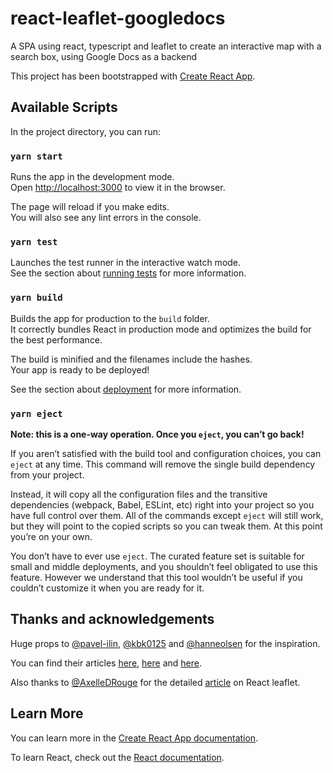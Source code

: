 # react-leaflet-googledocs

A SPA using react, typescript and leaflet to create an interactive map with a search box, using Google Docs as a backend

This project has been bootstrapped with [Create React App](https://github.com/facebook/create-react-app).

## Available Scripts

In the project directory, you can run:

### `yarn start`

Runs the app in the development mode.\
Open [http://localhost:3000](http://localhost:3000) to view it in the browser.

The page will reload if you make edits.\
You will also see any lint errors in the console.

### `yarn test`

Launches the test runner in the interactive watch mode.\
See the section about [running tests](https://facebook.github.io/create-react-app/docs/running-tests) for more information.

### `yarn build`

Builds the app for production to the `build` folder.\
It correctly bundles React in production mode and optimizes the build for the best performance.

The build is minified and the filenames include the hashes.\
Your app is ready to be deployed!

See the section about [deployment](https://facebook.github.io/create-react-app/docs/deployment) for more information.

### `yarn eject`

**Note: this is a one-way operation. Once you `eject`, you can’t go back!**

If you aren’t satisfied with the build tool and configuration choices, you can `eject` at any time. This command will remove the single build dependency from your project.

Instead, it will copy all the configuration files and the transitive dependencies (webpack, Babel, ESLint, etc) right into your project so you have full control over them. All of the commands except `eject` will still work, but they will point to the copied scripts so you can tweak them. At this point you’re on your own.

You don’t have to ever use `eject`. The curated feature set is suitable for small and middle deployments, and you shouldn’t feel obligated to use this feature. However we understand that this tool wouldn’t be useful if you couldn’t customize it when you are ready for it.

## Thanks and acknowledgements
Huge props to [@pavel-ilin](https://github.com/pavel-ilin), [@kbk0125](https://github.com/kbk0125) and [@hanneolsen](https://github.com/hanneolsen) for the inspiration.

You can find their articles [here](https://betterprogramming.pub/google-spreadsheet-as-a-backend-b6b51541f1e1), [here](https://medium.com/@kevink/build-a-complete-back-end-in-20-minutes-with-google-sheets-a-hack-for-beginners-404c8e728e3) and [here](https://react.christmas/2020/13).

Also thanks to [@AxelleDRouge](https://github.com/AxelleDRouge) for the detailed [article](https://dev.to/axelledrouge/how-to-create-the-base-of-a-map-with-reactjs-leaflet-and-typescript-268m) on React leaflet.
## Learn More

You can learn more in the [Create React App documentation](https://facebook.github.io/create-react-app/docs/getting-started).

To learn React, check out the [React documentation](https://reactjs.org/).

